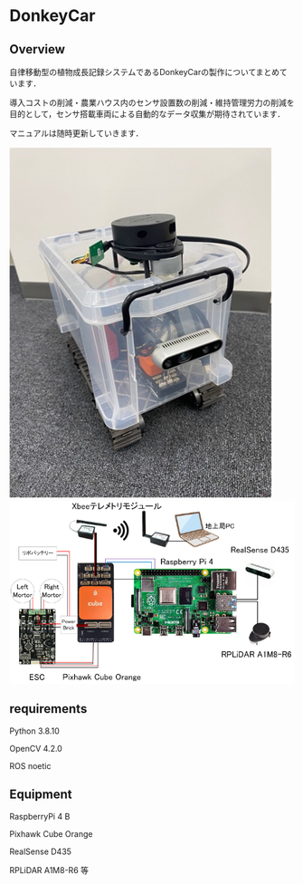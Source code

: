 # DonkeyCar

## Overview

自律移動型の植物成長記録システムであるDonkeyCarの製作についてまとめています．

導入コストの削減・農業ハウス内のセンサ設置数の削減・維持管理労力の削減を目的として，センサ搭載車両による自動的なデータ収集が期待されています．

マニュアルは随時更新していきます．

![a](車両.jpg)
![a](配線図.png)

## requirements

Python 3.8.10

OpenCV 4.2.0

ROS noetic

## Equipment

RaspberryPi 4 B

Pixhawk Cube Orange

RealSense D435

RPLiDAR A1M8-R6 等



